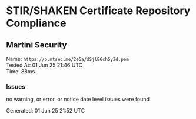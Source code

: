# STIR/SHAKEN Certificate Repository Compliance

## Martini Security

Name: `https://p.mtsec.me/2e5a/dSjlB6ch5yZd.pem`\
Tested At: 01 Jun 25 21:46 UTC\
Time: 88ms

### Issues

no warning, or error, or notice date level issues were found

Generated: 01 Jun 25 21:52 UTC